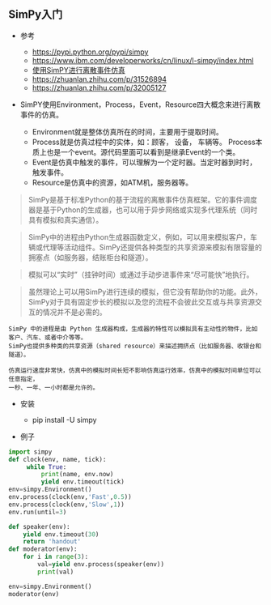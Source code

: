 ## SimPy入门
- 参考
    - https://pypi.python.org/pypi/simpy
    - https://www.ibm.com/developerworks/cn/linux/l-simpy/index.html
    - [使用SimPY进行离散事件仿真](http://blog.csdn.net/bibade123/article/details/78388898)
    - https://zhuanlan.zhihu.com/p/31526894
    - https://zhuanlan.zhihu.com/p/32005127
    
- SimPY使用Environment，Process，Event，Resource四大概念来进行离散事件的仿真。
    - Environment就是整体仿真所在的时间，主要用于提取时间。 
    - Process就是仿真过程中的实体，如：顾客， 设备， 车辆等。 Process本质上也是一个event。源代码里面可以看到是继承Event的一个类。 
    - Event是仿真中触发的事件，可以理解为一个定时器。当定时器到时时，触发事件。 
    - Resource是仿真中的资源，如ATM机，服务器等。
    
    
>SimPy是基于标准Python的基于流程的离散事件仿真框架。它的事件调度器是基于Python的生成器，也可以用于异步网络或实现多代理系统（同时具有模拟和真实通信）。

>SimPy中的进程由Python生成器函数定义，例如，可以用来模拟客户，车辆或代理等活动组件。SimPy还提供各种类型的共享资源来模拟有限容量的拥塞点（如服务器，结账柜台和隧道）。

>模拟可以“实时”（挂钟时间）或通过手动步进事件来“尽可能快”地执行。

>虽然理论上可以用SimPy进行连续的模拟，但它没有帮助你的功能。此外，SimPy对于具有固定步长的模拟以及您的流程不会彼此交互或与共享资源交互的情况并不是必需的。

```
SimPy 中的进程是由 Python 生成器构成，生成器的特性可以模拟具有主动性的物件，比如客户、汽车、或者中介等等。
SimPy也提供多种类的共享资源（shared resource）来描述拥挤点（比如服务器、收银台和隧道）。

仿真运行速度非常快，仿真中的模拟时间长短不影响仿真运行效率，仿真中的模拟时间单位可以任意指定，
一秒、一年、一小时都是允许的。
```

- 安装
    - pip install -U simpy
    
- 例子
```python
import simpy
def clock(env, name, tick):
     while True:
         print(name, env.now)
         yield env.timeout(tick)
env=simpy.Environment()
env.process(clock(env,'Fast',0.5))
env.process(clock(env,'Slow',1))
env.run(until=3)
```    
```python
def speaker(env):
    yield env.timeout(30)
    return 'handout'
def moderator(env):
    for i in range(3):
        val=yield env.process(speaker(env))
        print(val)

env=simpy.Environment()
moderator(env)
```